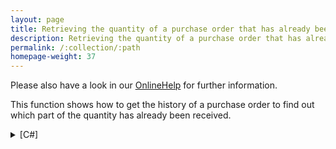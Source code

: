 ```yaml
---
layout: page
title: Retrieving the quantity of a purchase order that has already been received by using BAPI_PO_GETDETAIL
description: Retrieving the quantity of a purchase order that has already been received by using BAPI_PO_GETDETAIL
permalink: /:collection/:path
homepage-weight: 37
---
```


Please also have a look in our [OnlineHelp](https://help.theobald-software.com/en/) for further information.

This function shows how to get the history of a purchase order to find out which part of the quantity has already been received.

<details>
<summary>[C#]</summary>
{% highlight csharp %}
public Decimal GetPODetail(string BestellNr, string BestellPos)
{
     
    RFCFunction func = Con.CreateFunction("BAPI_PO_GETDETAIL");
    func.Exports["PURCHASEORDER"].ParamValue = BestellNr;
    func.Exports["HISTORY"].ParamValue = "X";
    func.Exports["ITEMS"].ParamValue = " ";
    func.Execut e();
  
     // Check Return-Table
    for(int i=0; i < func.Tables["PO_ITEM_HISTORY_TOTALS"].RowCount; i++)
    {
        if (func.Tables["PO_ITEM_HISTORY_TOTALS"].Rows[i,"PO_ITEM"].ToString().Equals(BestellPos))
        {
            return (decimal)func.Tables["PO_ITEM_HISTORY_TOTALS"].Rows[i,"DELIV_QTY"];
        }
    }
    return 0;
}
{% endhighlight %}
</details>
